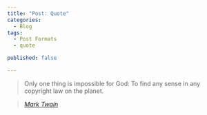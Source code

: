```yaml
---
title: "Post: Quote"
categories:
  - Blog
tags:
  - Post Formats
  - quote

published: false

---
```


> Only one thing is impossible for God: To find any sense in any copyright law on the planet.
  
> <cite><a href="http://www.brainyquote.com/quotes/quotes/m/marktwain163473.html">Mark Twain</a></cite>